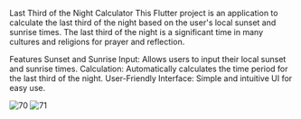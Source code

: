 Last Third of the Night Calculator
This Flutter project is an application to calculate the last third of the night based on the user's local sunset and sunrise times. The last third of the night is a significant time in many cultures and religions for prayer and reflection.

Features
Sunset and Sunrise Input: Allows users to input their local sunset and sunrise times.
Calculation: Automatically calculates the time period for the last third of the night.
User-Friendly Interface: Simple and intuitive UI for easy use.

![70](https://github.com/MohamedMaher11/LastThirdNightCalculator/assets/122172935/941a5177-1111-4a52-9d84-3ab1039944bd)
![71](https://github.com/MohamedMaher11/LastThirdNightCalculator/assets/122172935/c3fac5c7-409e-422c-9289-5845d9d0a58e)



